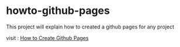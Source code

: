 # howto-github-pages
This project will explain how to created a github pages for any project


visit : [How to Create Github Pages](https://harish321.github.io/howto-github-pages/ "Github Pages")
